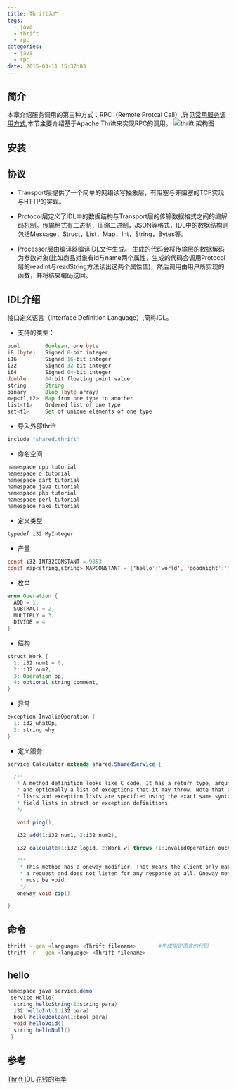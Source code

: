 ```yaml
---
title: Thrift入门
tags:
  - java
  - thrift
  - rpc
categories:
  - java
  - rpc
date: 2015-03-11 15:37:03
---
```


## 简介 ##
本章介绍服务调用的第三种方式：RPC（Remote Protcal Call）,详见[常用服务调用方式](http://??),本节主要介绍基于Apache Thrift来实现RPC的调用。
![thrift 架构图](/images/quick-start-thrift-architecture.jpg)

## 安装 ##

## 协议 ##
* Transport层提供了一个简单的网络读写抽象层，有阻塞与非阻塞的TCP实现与HTTP的实现。

* Protocol层定义了IDL中的数据结构与Transport层的传输数据格式之间的编解码机制。传输格式有二进制，压缩二进制，JSON等格式，IDL中的数据结构则包括Message，Struct，List，Map，Int，String，Bytes等。

* Processor层由编译器编译IDL文件生成。
生成的代码会将传输层的数据解码为参数对象(比如商品对象有id与name两个属性，生成的代码会调用Protocol层的readInt与readString方法读出这两个属性值)，然后调用由用户所实现的函数，并将结果编码送回。

## IDL介绍 ##
接口定义语言（Interface Definition Language）,简称IDL。

* 支持的类型：

``` java
bool        Boolean, one byte
i8 (byte)   Signed 8-bit integer
i16         Signed 16-bit integer
i32         Signed 32-bit integer
i64         Signed 64-bit integer
double      64-bit floating point value
string      String
binary      Blob (byte array)
map<t1,t2>  Map from one type to another
list<t1>    Ordered list of one type
set<t1>     Set of unique elements of one type
```

* 导入外部thrift

``` java
include "shared.thrift"
```

* 命名空间

``` java
namespace cpp tutorial
namespace d tutorial
namespace dart tutorial
namespace java tutorial
namespace php tutorial
namespace perl tutorial
namespace haxe tutorial
```

* 定义类型

``` java
typedef i32 MyInteger
```

* 产量

``` java
const i32 INT32CONSTANT = 9853
const map<string,string> MAPCONSTANT = {'hello':'world', 'goodnight':'moon'}
```

* 枚举

``` java
enum Operation {
  ADD = 1,
  SUBTRACT = 2,
  MULTIPLY = 3,
  DIVIDE = 4
}

```

* 结构

``` java
struct Work {
  1: i32 num1 = 0,
  2: i32 num2,
  3: Operation op,
  4: optional string comment,
}
```

* 异常

``` java
exception InvalidOperation {
  1: i32 whatOp,
  2: string why
}
```

* 定义服务

``` java
service Calculator extends shared.SharedService {

  /**
   * A method definition looks like C code. It has a return type, arguments,
   * and optionally a list of exceptions that it may throw. Note that argument
   * lists and exception lists are specified using the exact same syntax as
   * field lists in struct or exception definitions.
   */

   void ping(),

   i32 add(1:i32 num1, 2:i32 num2),

   i32 calculate(1:i32 logid, 2:Work w) throws (1:InvalidOperation ouch),

   /**
    * This method has a oneway modifier. That means the client only makes
    * a request and does not listen for any response at all. Oneway methods
    * must be void.
    */
   oneway void zip()

}
```

## 命令 ##

``` bash
thrift --gen <language> <Thrift filename>		#生成指定语言的代码
thrift -r --gen <language> <Thrift filename>
```

## hello ##

``` java
namespace java service.demo 
 service Hello{ 
  string helloString(1:string para) 
  i32 helloInt(1:i32 para) 
  bool helloBoolean(1:bool para) 
  void helloVoid() 
  string helloNull() 
 }
```

## 参考 ##
[Thrift IDL](http://thrift.apache.org/docs/idl)
[花钱的年华](http://calvin1978.blogcn.com/articles/apache-thrift.html)